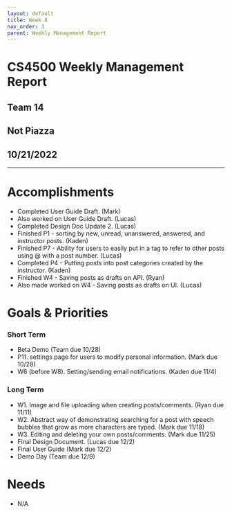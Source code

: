 ```yaml
---
layout: default
title: Week 8
nav_order: 3
parent: Weekly Management Report
---
```

# CS4500 Weekly Management Report 
## Team 14
## Not Piazza
## 10/21/2022
***

# Accomplishments
- Completed User Guide Draft. (Mark)
- Also worked on User Guide Draft. (Lucas)
- Completed Design Doc Update 2. (Lucas) 
- Finished P1 - sorting by new, unread, unanswered, answered, and instructor posts. (Kaden)
- Finished P7 - Ability for users to easily put in a tag to refer to other posts using @ with a post number. (Lucas)
- Completed P4 - Putting posts into post categories created by the instructor. (Kaden)
- Finished W4 -  Saving posts as drafts on API. (Ryan)
- Also made worked on W4 - Saving posts as drafts on UI. (Lucas)

# Goals & Priorities
### Short Term
- Beta Demo (Team due 10/28)
- P11. settings page for users to modify personal information. (Mark due 10/28)
- W6 (before W8). Setting/sending email notifications. (Kaden due 11/4) 

### Long Term
- W1. Image and file uploading when creating posts/comments. (Ryan due 11/11)
- W2. Abstract way of demonstrating searching for a post with speech bubbles that grow as more characters are typed. (Mark due 11/18)
- W3. Editing and deleting your own posts/comments. (Mark due 11/25)
- Final Design Document. (Lucas due 12/2)
- Final User Guide (Mark due 12/2) 
- Demo Day (Team due 12/9)

# Needs
- N/A

